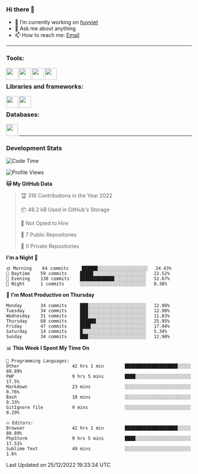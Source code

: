 ### Hi there 👋

- 🔭 I’m currently working on [huyviet]
- 💬 Ask me about anything
- 📫 How to reach me: [Email]

---

### Tools:
<img align='left' height="32" width="32" src="https://cdn.jsdelivr.net/npm/simple-icons@4.8.0/icons/phpstorm.svg" />
<img align='left' height="32" width="32" src="https://cdn.jsdelivr.net/npm/simple-icons@4.8.0/icons/sublimetext.svg" />
<img align='left' height="32" width="32" src="https://cdn.jsdelivr.net/npm/simple-icons@4.8.0/icons/laragon.svg" />
<img align='left' height="32" width="32" src="https://cdn.jsdelivr.net/npm/simple-icons@4.8.0/icons/xampp.svg" />
<br>

### Libraries and frameworks:
<img align='left' height="32" width="32" src="https://cdn.jsdelivr.net/npm/simple-icons@4.8.0/icons/laravel.svg" />
<img align='left' height="32" width="32" src="https://cdn.jsdelivr.net/npm/simple-icons@4.8.0/icons/jquery.svg" />
<br>

### Databases:
<img align='left' height="32" width="32" src="https://cdn.jsdelivr.net/npm/simple-icons@4.8.0/icons/mysql.svg" />
<br>

---
### Development Stats
<!--START_SECTION:waka-->
![Code Time](http://img.shields.io/badge/Code%20Time-594%20hrs%2018%20mins-blue)

![Profile Views](http://img.shields.io/badge/Profile%20Views-12-blue)

**🐱 My GitHub Data** 

> 🏆 316 Contributions in the Year 2022
 > 
> 📦 48.2 kB Used in GitHub's Storage 
 > 
> 🚫 Not Opted to Hire
 > 
> 📜 7 Public Repositories 
 > 
> 🔑 0 Private Repositories  
 > 
**I'm a Night 🦉** 

```text
🌞 Morning    64 commits     ██████░░░░░░░░░░░░░░░░░░░   24.43% 
🌆 Daytime    59 commits     █████░░░░░░░░░░░░░░░░░░░░   22.52% 
🌃 Evening    138 commits    █████████████░░░░░░░░░░░░   52.67% 
🌙 Night      1 commits      ░░░░░░░░░░░░░░░░░░░░░░░░░   0.38%

```
📅 **I'm Most Productive on Thursday** 

```text
Monday       34 commits     ███░░░░░░░░░░░░░░░░░░░░░░   12.98% 
Tuesday      34 commits     ███░░░░░░░░░░░░░░░░░░░░░░   12.98% 
Wednesday    31 commits     ███░░░░░░░░░░░░░░░░░░░░░░   11.83% 
Thursday     68 commits     ██████░░░░░░░░░░░░░░░░░░░   25.95% 
Friday       47 commits     ████░░░░░░░░░░░░░░░░░░░░░   17.94% 
Saturday     14 commits     █░░░░░░░░░░░░░░░░░░░░░░░░   5.34% 
Sunday       34 commits     ███░░░░░░░░░░░░░░░░░░░░░░   12.98%

```


📊 **This Week I Spent My Time On** 

```text
💬 Programming Languages: 
Other                    42 hrs 1 min        ████████████████████░░░░░   80.89% 
PHP                      9 hrs 5 mins        ████░░░░░░░░░░░░░░░░░░░░░   17.5% 
Markdown                 23 mins             ░░░░░░░░░░░░░░░░░░░░░░░░░   0.76% 
Bash                     10 mins             ░░░░░░░░░░░░░░░░░░░░░░░░░   0.33% 
GitIgnore file           9 mins              ░░░░░░░░░░░░░░░░░░░░░░░░░   0.29%

🔥 Editors: 
Browser                  42 hrs 1 min        ████████████████████░░░░░   80.89% 
PhpStorm                 9 hrs 5 mins        ████░░░░░░░░░░░░░░░░░░░░░   17.51% 
Sublime Text             49 mins             ░░░░░░░░░░░░░░░░░░░░░░░░░   1.6%

```


 Last Updated on 25/12/2022 19:33:34 UTC
<!--END_SECTION:waka-->

[huyviet]: https://huyviet.vn/
[EMAIl]: https://mail.google.com/mail/u/0/?fs=1&tf=cm&source=mailto&to=huynguyenviet0110@gmail.com
